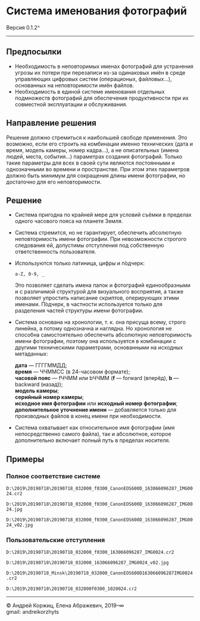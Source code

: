 ﻿# Система именования фотографий

Версия 0.1.2^

---

## Предпосылки

- Необходимость в неповторимых именах фотографий для устранения угрозы их потери при перезаписи из-за одинаковых имён в среде управляющих цифровых систем (операционых, файловых…), основанных на неповторимости имён файлов.
- Необходимость в единой системе именования отдельных подмножеств фотографий для обеспечения продуктивности при их совместной эксплуатации и обслуживания.

## Направление решения

Решение должно стремиться к наибольшей свободе применения. Это возможно, если его строить на комбинации именно технических (дата и время, модель камеры, номер кадра…), а не описательных (имена людей, места, события…) параметрах создания фотографий. Только такие параметры для всех в своей сути являются постоянными и однозначными во времени и пространстве. При этом этих параметров должно быть минимум для сокращения длины имени фотографии, но достаточно для его неповторимости.

## Решение

- Система пригодна по крайней мере для условий съёмки в пределах одного часового пояса на планете Земля.
- Система стремится, но не гарантирует, обеспечить абсолютную неповторимость имени фотографии. При невозможности строгого следования ей, допустимы отступления под собственную ответственность пользователя.
- Используются только латиница, цифры и п́одчерк:

  `a-Z, 0-9, _`

  Это позволяет сделать имена папок и фотографий единообразными и с различимой структурой для визуального восприятия, а также позволяет упростить написание скриптов, оперирующих этими именами. П́одчерк, в частности используется только для разделения частей структуры имени фотографии.
- Система основана на хронологии, т. к. она присуща всему, строго линейна, а потому однозначна и наглядна. Но хронология не способна самостоятельно обеспечить абсолютную неповторимость имени фотографии, поэтому она используется в комбинации с другими техническими параметрами, основанными на исходных метаданных:

  **дата** — ГГГГММДД;  
  **время** — ЧЧММСС (в 24-часовом формате);  
  **часовой пояс** — fЧЧММ или bЧЧММ (**f** — forward (вперёд), **b** — backward (назад));  
  **модель камеры**;  
  **серийный номер камеры**;  
  **исходное имя фотографии** или **исходный номер фотографии**;  
  **дополнительное уточнение имени** — добавляется только для производных файлов в конец имени при необходимости.

- Система охватывает как относительное имя фотографии (имя непосредственно самого файла), так и абсолютное, которое дополнительно включает полный путь в пределах носителя.

## Примеры

### Полное соответствие системе

`D:\2019\20190718\20190718_032000_f0300_CanonEOS600D_163066096287_IMG0024.cr2`

`D:\2019\20190718\20190718_032000_f0300_CanonEOS600D_163066096287_IMG0024.jpg`

`D:\2019\20190718\20190718_032000_f0300_CanonEOS600D_163066096287_IMG0024_v02.jpg`

### Пользовательские отступления

`D:\2019\20190718\20190718_032000_f0300_163066096287_IMG0024.cr2`

`D:\2019\20190718\20190718_032000_163066096287_IMG0024_v02.jpg`

`D:\2019\20190718_Minsk\20190718_032000_CanonEOS600D163066096287IMG0024.cr2`

`D:\2019\20190718\20190718_032000f0300_1020024.cr2`

---

© Андрей Коржиц, Елена Абражевич, 2019–∞  
gmail: andreikorzhyts